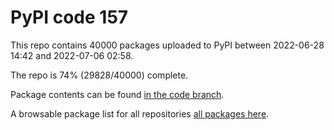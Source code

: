 # PyPI code 157

This repo contains 40000 packages uploaded to PyPI between 
2022-06-28 14:42 and 2022-07-06 02:58.

The repo is 74% (29828/40000) complete.

Package contents can be found [in the code branch](https://github.com/pypi-data/pypi-mirror-157/tree/code/packages).

A browsable package list for all repositories [all packages here](https://pypi-data.github.io/website/repositories/pypi-mirror-157).


